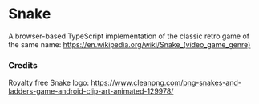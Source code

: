 # Snake
A browser-based TypeScript implementation of the classic retro game of the same name: https://en.wikipedia.org/wiki/Snake_(video_game_genre)

### Credits
Royalty free Snake logo: https://www.cleanpng.com/png-snakes-and-ladders-game-android-clip-art-animated-129978/
